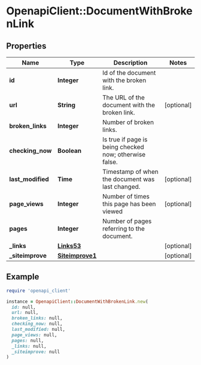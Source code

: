 # OpenapiClient::DocumentWithBrokenLink

## Properties

| Name | Type | Description | Notes |
| ---- | ---- | ----------- | ----- |
| **id** | **Integer** | Id of the document with the broken link. |  |
| **url** | **String** | The URL of the document with the broken link. | [optional] |
| **broken_links** | **Integer** | Number of broken links. |  |
| **checking_now** | **Boolean** | Is true if page is being checked now; otherwise false. |  |
| **last_modified** | **Time** | Timestamp of when the document was last changed. | [optional] |
| **page_views** | **Integer** | Number of times this page has been viewed | [optional] |
| **pages** | **Integer** | Number of pages referring to the document. |  |
| **_links** | [**Links53**](Links53.md) |  | [optional] |
| **_siteimprove** | [**Siteimprove1**](Siteimprove1.md) |  | [optional] |

## Example

```ruby
require 'openapi_client'

instance = OpenapiClient::DocumentWithBrokenLink.new(
  id: null,
  url: null,
  broken_links: null,
  checking_now: null,
  last_modified: null,
  page_views: null,
  pages: null,
  _links: null,
  _siteimprove: null
)
```

